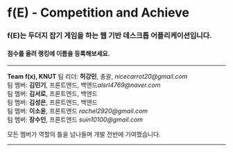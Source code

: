 f(E) - Competition and Achieve 
===
### f(E)는 두더지 잡기 게임을 하는 웹 기반 데스크톱 어플리케이션입니다.
#### 점수를 올려 랭킹에 이름을 등록해보세요.

<hr />
<strong>Team f(x), KNUT</strong>
팀 리더: <strong>허강민</strong>, 총괄, <i>nicecarrot20@gmail.com</i><br />
팀 멤버: <strong>김민기</strong>, 프론트엔드, 백엔드<i>alsrl4769@naver.com</i><br />
팀 멤버: <strong>김서로</strong>, 프론트엔드, 백엔드<i></i><br />
팀 멤버: <strong>김성은</strong>, 프론트엔드, 백엔드<i></i><br />
팀 멤버: <strong>이소윤</strong>, 프론트엔드 <i>rachel2920@gmail.com</i><br />
팀 멤버: <strong>장수인</strong>, 프론트엔드 <i>suin10100@gmail.com</i><br />

모든 멤버가 역할의 틀을 넘나들며 개발 전반에 기여했습니다.<br />
<hr />
